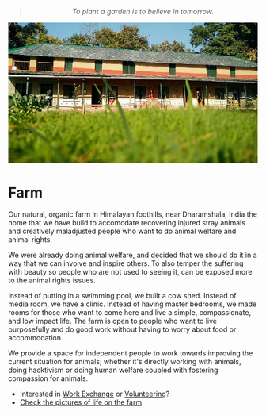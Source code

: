 <!--
Title:Peepal Farm
-->

> <center><i>To plant a garden is to believe in tomorrow.</i></center>

![Farm Image](/images/12654529_10153304984956373_5236892433044222367_n.jpg)

Farm
==========

Our natural, organic farm in Himalayan foothills, near Dharamshala, India the home that we have build to accomodate recovering injured stray animals and creatively maladjusted people who want to do animal welfare and animal rights. 

We were already doing animal welfare, and decided that we should do it in a way that we can involve and inspire others. To also temper the suffering with beauty so people who are not used to seeing it, can be exposed more to the animal rights issues.

Instead of putting in a swimming pool, we built a cow shed. Instead of media room, we have a clinic. Instead of having master bedrooms, we made rooms for those who want to come here and live a simple, compassionate, and low impact life. The farm is open to people who want to live purposefully and do good work without having to worry about food or accommodation. 

We provide a space for independent people to work towards improving the current situation for animals; whether it's directly working with animals, doing hacktivism or doing human welfare coupled with fostering compassion for animals. 

* Interested in [Work Exchange](/?p=workexchange) or [Volunteering](/?p=volunteering)?
* [Check the pictures of life on the farm](https://www.facebook.com/groups/peepalfarm/photos/ "Facebook group photos")


<!--
## Learn more

* [Read a review of the farm](https://180daysofindia.wordpress.com/2015/09/22/badmash-peepal-farm/)

-->
